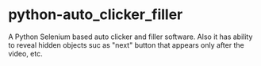 # python-auto_clicker_filler
A Python Selenium based auto clicker and filler software. Also it has ability to reveal hidden objects suc as "next" button that appears only after the video, etc.
